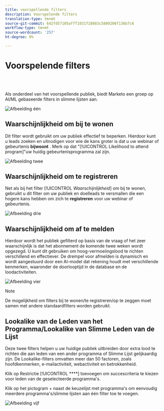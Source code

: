 ```yaml
---
title: voorspellende filters
description: Voorspelende filters
translation-type: tm+mt
source-git-commit: 642fd57105afff1031f18883c5809206f136b7c6
workflow-type: tm+mt
source-wordcount: '257'
ht-degree: 0%

---
```



# Voorspelende filters

<br> 

Als onderdeel van het voorspellende publiek, biedt Marketo een groep op AI/ML gebaseerde filters in slimme lijsten aan.

![Afbeelding één](/help/sky/assets/predictive-audiences/predictive-filters/predictive-filters-1.png)

## Waarschijnlijkheid om bij te wonen

Dit filter wordt gebruikt om uw publiek effectief te beperken. Hierdoor kunt u leads zoeken en uitnodigen voor wie de kans groter is dat u uw webinar of gebeurtenis **bijwoont** . Merk op dat &quot;[!UICONTROL Likelihood to attend program]&quot;uw huidig gebeurtenisprogramma zal zijn.

![Afbeelding twee](/help/sky/assets/predictive-audiences/predictive-filters/predictive-filters-2.png)

## Waarschijnlijkheid om te registreren

Net als bij het filter [!UICONTROL _Waarschijnlijkheid_] om bij te wonen, gebruikt u dit filter om uw publiek en doelleads te versmallen die een hogere kans hebben om zich te **registreren** voor uw webinar of gebeurtenis.

![Afbeelding drie](/help/sky/assets/predictive-audiences/predictive-filters/predictive-filters-3.png)

## Waarschijnlijkheid om af te melden

Hierdoor wordt het publiek gefilterd op basis van de vraag of het zeer waarschijnlijk is dat het abonnement de komende twee weken wordt opgezegd. U kunt dit gebruiken om hoog-vermoeiingslood te richten verschillend en effectiever. De drempel voor afmelden is dynamisch en wordt aangestuurd door een AI-model dat rekening houdt met verschillende kenmerken, waaronder de doorlooptijd in de database en de loodactiviteiten.

![Afbeelding vier](/help/sky/assets/predictive-audiences/predictive-filters/predictive-filters-4.png)

>[!NOTE]
>
>De mogelijkheid om filters bij te wonen/te registreren/op te zeggen moet samen met andere standaardfilters worden gebruikt.

## Lookalike van de Leden van het Programma/Lookalike van Slimme Leden van de Lijst

Deze twee filters helpen u uw huidige publiek uitbreiden door extra lood te richten die aan leden van een ander programma of Slimme Lijst gelijkaardig zijn. De Lookalike-filters omvatten meer dan 50 factoren, zoals hoofdkenmerken, e-mailactiviteit, webactiviteit en betrokkenheid.

Klik op Restrictie [!UICONTROL ****] toevoegen om succescriteria te kiezen voor leden van de geselecteerde programma&#39;s.

Klik op het pictogram + naast de keuzelijst met programma&#39;s om eenvoudig meerdere programma&#39;s/slimme lijsten aan één filter toe te voegen.

![Afbeelding vijf](/help/sky/assets/predictive-audiences/predictive-filters/predictive-filters-5.png)
